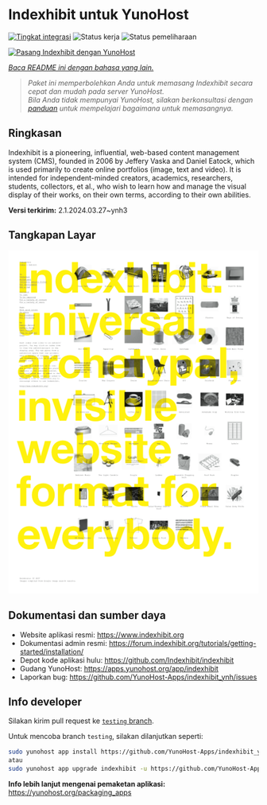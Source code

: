 <!--
N.B.: README ini dibuat secara otomatis oleh <https://github.com/YunoHost/apps/tree/master/tools/readme_generator>
Ini TIDAK boleh diedit dengan tangan.
-->

# Indexhibit untuk YunoHost

[![Tingkat integrasi](https://apps.yunohost.org/badge/integration/indexhibit)](https://ci-apps.yunohost.org/ci/apps/indexhibit/)
![Status kerja](https://apps.yunohost.org/badge/state/indexhibit)
![Status pemeliharaan](https://apps.yunohost.org/badge/maintained/indexhibit)

[![Pasang Indexhibit dengan YunoHost](https://install-app.yunohost.org/install-with-yunohost.svg)](https://install-app.yunohost.org/?app=indexhibit)

*[Baca README ini dengan bahasa yang lain.](./ALL_README.md)*

> *Paket ini memperbolehkan Anda untuk memasang Indexhibit secara cepat dan mudah pada server YunoHost.*  
> *Bila Anda tidak mempunyai YunoHost, silakan berkonsultasi dengan [panduan](https://yunohost.org/install) untuk mempelajari bagaimana untuk memasangnya.*

## Ringkasan

Indexhibit is a pioneering, influential, web-based content management system (CMS), founded in 2006 by Jeffery Vaska and Daniel Eatock, which is used primarily to create online portfolios (image, text and video).
It is intended for independent-minded creators, academics, researchers, students, collectors, et al., who wish to learn how and manage the visual display of their works, on their own terms, according to their own abilities.


**Versi terkirim:** 2.1.2024.03.27~ynh3

## Tangkapan Layar

![Tangkapan Layar pada Indexhibit](./doc/screenshots/146_indexhibit.png)

## Dokumentasi dan sumber daya

- Website aplikasi resmi: <https://www.indexhibit.org>
- Dokumentasi admin resmi: <https://forum.indexhibit.org/tutorials/getting-started/installation/>
- Depot kode aplikasi hulu: <https://github.com/Indexhibit/indexhibit>
- Gudang YunoHost: <https://apps.yunohost.org/app/indexhibit>
- Laporkan bug: <https://github.com/YunoHost-Apps/indexhibit_ynh/issues>

## Info developer

Silakan kirim pull request ke [`testing` branch](https://github.com/YunoHost-Apps/indexhibit_ynh/tree/testing).

Untuk mencoba branch `testing`, silakan dilanjutkan seperti:

```bash
sudo yunohost app install https://github.com/YunoHost-Apps/indexhibit_ynh/tree/testing --debug
atau
sudo yunohost app upgrade indexhibit -u https://github.com/YunoHost-Apps/indexhibit_ynh/tree/testing --debug
```

**Info lebih lanjut mengenai pemaketan aplikasi:** <https://yunohost.org/packaging_apps>
